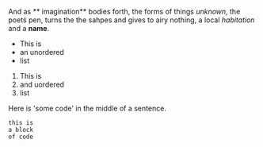 And as ** imagination** bodies forth,
the forms of things *unknown*, the poetś pen,
turns the the sahpes and gives to airy nothing,
a local *habitation* and a **name**.

- This is
- an unordered
- list

1. This is
2. and uordered
3. list

Here is 'some code' in the middle of a sentence.

```
this is 
a block 
of code
```

